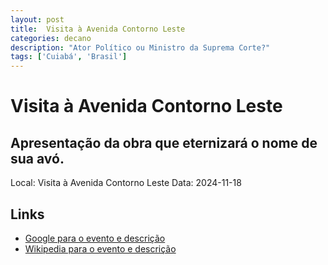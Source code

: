 ```yaml
---
layout: post
title:  Visita à Avenida Contorno Leste
categories: decano
description: "Ator Político ou Ministro da Suprema Corte?"
tags: ['Cuiabá', 'Brasil']
---
```


# Visita à Avenida Contorno Leste
## Apresentação da obra que eternizará o nome de sua avó.
Local: Visita à Avenida Contorno Leste
Data: 2024-11-18

## Links 
- [Google para o evento e descrição](https://www.google.com/search?q=Gilmar%20Mendes%20%2B%20Visita%20%C3%A0%20Avenida%20Contorno%20Leste%20Apresenta%C3%A7%C3%A3o%20da%20obra%20que%20eternizar%C3%A1%20o%20nome%20de%20sua%20av%C3%B3.%20Cuiab%C3%A1%2C%20Brasil)
- [Wikipedia para o evento e descrição](https://en.wikipedia.org/w/index.php?search=Gilmar%20Mendes%20%2B%20Visita%20%C3%A0%20Avenida%20Contorno%20Leste%20Apresenta%C3%A7%C3%A3o%20da%20obra%20que%20eternizar%C3%A1%20o%20nome%20de%20sua%20av%C3%B3.%20Cuiab%C3%A1%2C%20Brasil)
